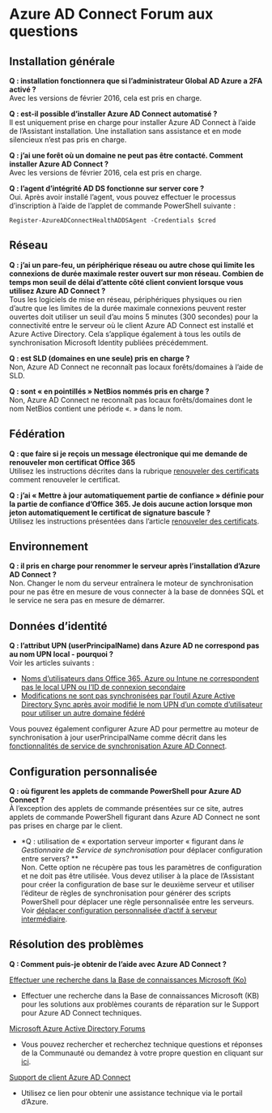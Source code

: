 <properties
    pageTitle="Azure AD Connect : Forum aux questions | Microsoft Azure"
    description="Cette page compte Forum aux questions sur Azure AD Connect."
    services="active-directory"
    documentationCenter=""
    authors="billmath"
    manager="femila"
    editor="curtand"/>

<tags
    ms.service="active-directory"
    ms.workload="identity"
    ms.tgt_pltfrm="na"
    ms.devlang="na"
    ms.topic="article"
    ms.date="08/08/2016"
    ms.author="billmath"/>

# <a name="azure-ad-connect-faq"></a>Azure AD Connect Forum aux questions

## <a name="general-installation"></a>Installation générale
**Q : installation fonctionnera que si l’administrateur Global AD Azure a 2FA activé ?**  
Avec les versions de février 2016, cela est pris en charge.

**Q : est-il possible d’installer Azure AD Connect automatisé ?**  
Il est uniquement prise en charge pour installer Azure AD Connect à l’aide de l’Assistant installation. Une installation sans assistance et en mode silencieux n’est pas pris en charge.

**Q : j’ai une forêt où un domaine ne peut pas être contacté. Comment installer Azure AD Connect ?**  
Avec les versions de février 2016, cela est pris en charge.

**Q : l’agent d’intégrité AD DS fonctionne sur server core ?**  
Oui. Après avoir installé l’agent, vous pouvez effectuer le processus d’inscription à l’aide de l’applet de commande PowerShell suivante : 

`Register-AzureADConnectHealthADDSAgent -Credentials $cred`

## <a name="network"></a>Réseau
**Q : j’ai un pare-feu, un périphérique réseau ou autre chose qui limite les connexions de durée maximale rester ouvert sur mon réseau. Combien de temps mon seuil de délai d’attente côté client convient lorsque vous utilisez Azure AD Connect ?**  
Tous les logiciels de mise en réseau, périphériques physiques ou rien d’autre que les limites de la durée maximale connexions peuvent rester ouvertes doit utiliser un seuil d’au moins 5 minutes (300 secondes) pour la connectivité entre le serveur où le client Azure AD Connect est installé et Azure Active Directory. Cela s’applique également à tous les outils de synchronisation Microsoft Identity publiées précédemment.

**Q : est SLD (domaines en une seule) pris en charge ?**  
Non, Azure AD Connect ne reconnaît pas locaux forêts/domaines à l’aide de SLD.

**Q : sont « en pointillés » NetBios nommés pris en charge ?**  
Non, Azure AD Connect ne reconnaît pas locaux forêts/domaines dont le nom NetBios contient une période «. » dans le nom.

## <a name="federation"></a>Fédération
**Q : que faire si je reçois un message électronique qui me demande de renouveler mon certificat Office 365**  
Utilisez les instructions décrites dans la rubrique [renouveler des certificats](active-directory-aadconnect-o365-certs.md) comment renouveler le certificat.

**Q : j’ai « Mettre à jour automatiquement partie de confiance » définie pour la partie de confiance d’Office 365. Je dois aucune action lorsque mon jeton automatiquement le certificat de signature bascule ?**  
Utilisez les instructions présentées dans l’article [renouveler des certificats](active-directory-aadconnect-o365-certs.md).

## <a name="environment"></a>Environnement
**Q : il pris en charge pour renommer le serveur après l’installation d’Azure AD Connect ?**  
Non. Changer le nom du serveur entraînera le moteur de synchronisation pour ne pas être en mesure de vous connecter à la base de données SQL et le service ne sera pas en mesure de démarrer.

## <a name="identity-data"></a>Données d’identité
**Q : l’attribut UPN (userPrincipalName) dans Azure AD ne correspond pas au nom UPN local - pourquoi ?**  
Voir les articles suivants :

- [Noms d’utilisateurs dans Office 365, Azure ou Intune ne correspondent pas le local UPN ou l’ID de connexion secondaire](https://support.microsoft.com/en-us/kb/2523192)
- [Modifications ne sont pas synchronisées par l’outil Azure Active Directory Sync après avoir modifié le nom UPN d’un compte d’utilisateur pour utiliser un autre domaine fédéré](https://support.microsoft.com/en-us/kb/2669550)

Vous pouvez également configurer Azure AD pour permettre au moteur de synchronisation à jour userPrincipalName comme décrit dans les [fonctionnalités de service de synchronisation Azure AD Connect](active-directory-aadconnectsyncservice-features.md).

## <a name="custom-configuration"></a>Configuration personnalisée
**Q : où figurent les applets de commande PowerShell pour Azure AD Connect ?**  
À l’exception des applets de commande présentées sur ce site, autres applets de commande PowerShell figurant dans Azure AD Connect ne sont pas prises en charge par le client.

* *Q : utilisation de « exportation serveur importer « figurant dans *le Gestionnaire de Service de synchronisation* pour déplacer configuration entre servers? **  
Non. Cette option ne récupère pas tous les paramètres de configuration et ne doit pas être utilisée. Vous devez utiliser à la place de l’Assistant pour créer la configuration de base sur le deuxième serveur et utiliser l’éditeur de règles de synchronisation pour générer des scripts PowerShell pour déplacer une règle personnalisée entre les serveurs. Voir [déplacer configuration personnalisée d’actif à serveur intermédiaire](active-directory-aadconnect-upgrade-previous-version.md#move-custom-configuration-from-active-to-staging-server).

## <a name="troubleshooting"></a>Résolution des problèmes
**Q : Comment puis-je obtenir de l’aide avec Azure AD Connect ?**

[Effectuer une recherche dans la Base de connaissances Microsoft (Ko)](https://www.microsoft.com/en-us/Search/result.aspx?q=azure%20active%20directory%20connect&form=mssupport)

- Effectuer une recherche dans la Base de connaissances Microsoft (KB) pour les solutions aux problèmes courants de réparation sur le Support pour Azure AD Connect techniques.

[Microsoft Azure Active Directory Forums](https://social.msdn.microsoft.com/Forums/azure/en-US/home?forum=WindowsAzureAD)

- Vous pouvez rechercher et recherchez technique questions et réponses de la Communauté ou demandez à votre propre question en cliquant sur [ici](https://social.msdn.microsoft.com/Forums/azure/en-US/newthread?category=windowsazureplatform&forum=WindowsAzureAD&prof=required).

[Support de client Azure AD Connect](https://manage.windowsazure.com/?getsupport=true)

- Utilisez ce lien pour obtenir une assistance technique via le portail d’Azure.

